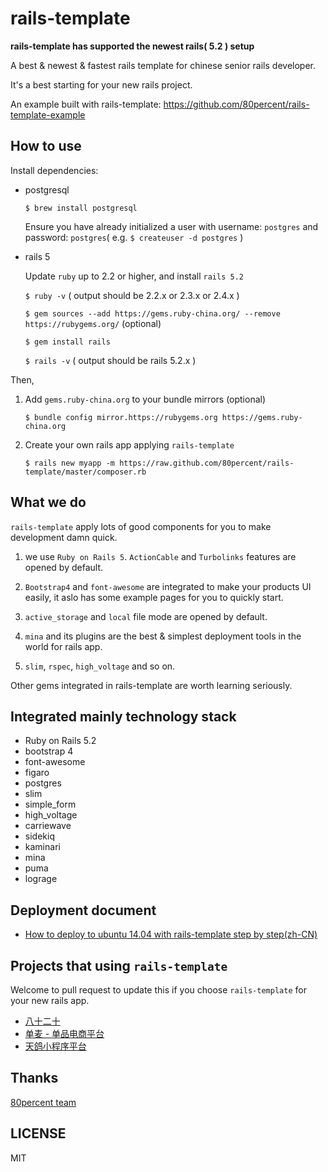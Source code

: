 # rails-template

**rails-template has supported the newest rails( 5.2 ) setup**

A best & newest & fastest rails template for chinese senior rails developer.

It's a best starting for your new rails project.

An example built with rails-template: https://github.com/80percent/rails-template-example

## How to use

Install dependencies:

* postgresql

    `$ brew install postgresql`

    Ensure you have already initialized a user with username: `postgres` and password: `postgres`( e.g. `$ createuser -d postgres` )

* rails 5

    Update `ruby` up to 2.2 or higher, and install `rails 5.2`

    `$ ruby -v` ( output should be 2.2.x or 2.3.x or 2.4.x )

    `$ gem sources --add https://gems.ruby-china.org/ --remove https://rubygems.org/` (optional)

    `$ gem install rails`

    `$ rails -v` ( output should be rails 5.2.x )

Then,

1. Add `gems.ruby-china.org` to your bundle mirrors (optional)

    `$ bundle config mirror.https://rubygems.org https://gems.ruby-china.org`

2. Create your own rails app applying `rails-template`

    `$ rails new myapp -m https://raw.github.com/80percent/rails-template/master/composer.rb`

## What we do

`rails-template` apply lots of good components for you to make development damn quick.

1. we use `Ruby on Rails 5`. `ActionCable` and `Turbolinks` features are opened by default.

2. `Bootstrap4` and `font-awesome` are integrated to make your products UI easily, it aslo has some example pages for you to quickly start.

3. `active_storage` and `local` file mode are opened by default.

4. `mina` and its plugins are the best & simplest deployment tools in the world for rails app.

5. `slim`, `rspec`, `high_voltage` and so on.

Other gems integrated in rails-template are worth learning seriously.

## Integrated mainly technology stack

* Ruby on Rails 5.2
* bootstrap 4
* font-awesome
* figaro
* postgres
* slim
* simple_form
* high_voltage
* carriewave
* sidekiq
* kaminari
* mina
* puma
* lograge

## Deployment document

* [How to deploy to ubuntu 14.04 with rails-template step by step(zh-CN)](https://github.com/80percent/rails-template/wiki/how-to-deploy-rails-to-ubuntu1404-with-rails-template)

## Projects that using `rails-template`

Welcome to pull request to update this if you choose `rails-template` for your new rails app.

* [八十二十](https://80post.com)
* [单麦 - 单品电商平台](https://80danmai.com)
* [天鸽小程序平台](https://www.tiange360.com)

## Thanks

[80percent team](https://www.80percent.io)

## LICENSE

MIT
